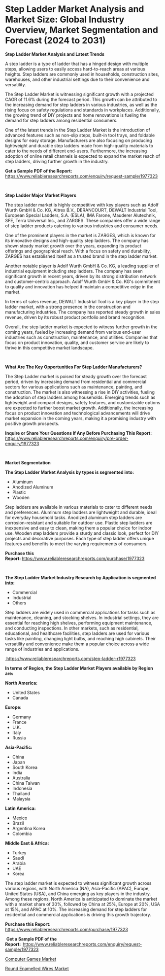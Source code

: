 <p><h1>Step Ladder Market Analysis and Market Size: Global Industry Overview, Market Segmentation and Forecast (2024 to 2031)</h1></p><p><strong>Step Ladder Market Analysis and Latest Trends</strong></p>
<p><p>A step ladder is a type of ladder that has a hinged design with multiple steps, allowing users to easily access hard-to-reach areas at various heights. Step ladders are commonly used in households, construction sites, warehouses, and other industrial settings due to their convenience and versatility.</p><p>The Step Ladder Market is witnessing significant growth with a projected CAGR of 11.6% during the forecast period. This growth can be attributed to the increasing demand for step ladders in various industries, as well as the rising focus on safety regulations and standards in workplaces. Additionally, the growing trend of DIY projects and home renovations is fueling the demand for step ladders among residential consumers.</p><p>One of the latest trends in the Step Ladder Market is the introduction of advanced features such as non-slip steps, built-in tool trays, and foldable designs for easy storage. Manufacturers are also focusing on producing lightweight and durable step ladders made from high-quality materials to cater to the needs of different end-users. Furthermore, the increasing adoption of online retail channels is expected to expand the market reach of step ladders, driving further growth in the industry.</p></p>
<p><strong>Get a Sample PDF of the Report:&nbsp;</strong> <a href="https://www.reliableresearchreports.com/enquiry/request-sample/1977323">https://www.reliableresearchreports.com/enquiry/request-sample/1977323</a></p>
<p>&nbsp;</p>
<p><strong>Step Ladder Major Market Players</strong></p>
<p><p>The step ladder market is highly competitive with key players such as Adolf Wurth GmbH & Co. KG, Altrex B.V., DERANCOURT, DEWALT Industrial Tool, European Special Ladders, S.A. (ESLA), IMA Farone, Mauderer Alutechnik, SFE, Terra Universal Inc., and ZARGES. These companies offer a wide range of step ladder products catering to various industries and consumer needs.</p><p>One of the prominent players in the market is ZARGES, which is known for its innovative designs and high-quality step ladders. The company has shown steady market growth over the years, expanding its product offerings and geographical reach. With a focus on safety and durability, ZARGES has established itself as a trusted brand in the step ladder market.</p><p>Another notable player is Adolf Wurth GmbH & Co. KG, a leading supplier of industrial equipment including step ladders. The company has seen significant growth in recent years, driven by its strong distribution network and customer-centric approach. Adolf Wurth GmbH & Co. KG's commitment to quality and innovation has helped it maintain a competitive edge in the market.</p><p>In terms of sales revenue, DEWALT Industrial Tool is a key player in the step ladder market, with a strong presence in the construction and manufacturing industries. The company has reported steady growth in sales revenue, driven by its robust product portfolio and brand recognition.</p><p>Overall, the step ladder market is expected to witness further growth in the coming years, fueled by increasing demand from various end-user industries such as construction, maintenance, and utilities. Companies that focus on product innovation, quality, and customer service are likely to thrive in this competitive market landscape.</p></p>
<p>&nbsp;</p>
<p><strong>What Are The Key Opportunities For Step Ladder Manufacturers?</strong></p>
<p><p>The Step Ladder market is poised for steady growth over the forecast period, driven by increasing demand from residential and commercial sectors for various applications such as maintenance, painting, and construction. The market is also witnessing a rise in DIY activities, fueling the adoption of step ladders among households. Emerging trends such as lightweight and compact designs, safety features, and customizable options are expected to further boost market growth. Additionally, the increasing focus on product innovation and technological advancements will drive market expansion in the coming years, making it a promising industry with positive growth prospects.</p></p>
<p><strong>Inquire or Share Your Questions If Any Before Purchasing This Report:</strong> <a href="https://www.reliableresearchreports.com/enquiry/pre-order-enquiry/1977323">https://www.reliableresearchreports.com/enquiry/pre-order-enquiry/1977323</a></p>
<p>&nbsp;</p>
<p><strong>Market Segmentation</strong></p>
<p><strong>The Step Ladder Market Analysis by types is segmented into:</strong></p>
<p><ul><li>Aluminum</li><li>Anodized Aluminum</li><li>Plastic</li><li>Wooden</li></ul></p>
<p><p>Step ladders are available in various materials to cater to different needs and preferences. Aluminum step ladders are lightweight and durable, ideal for everyday household tasks. Anodized aluminum step ladders are corrosion-resistant and suitable for outdoor use. Plastic step ladders are inexpensive and easy to clean, making them a popular choice for indoor use. Wooden step ladders provide a sturdy and classic look, perfect for DIY projects and decorative purposes. Each type of step ladder offers unique features and benefits to meet the varying requirements of consumers.</p></p>
<p><strong>Purchase this Report:&nbsp;</strong><a href="https://www.reliableresearchreports.com/purchase/1977323">https://www.reliableresearchreports.com/purchase/1977323</a></p>
<p>&nbsp;</p>
<p><strong>The Step Ladder Market Industry Research by Application is segmented into:</strong></p>
<p><ul><li>Commercial</li><li>Industrial</li><li>Others</li></ul></p>
<p><p>Step ladders are widely used in commercial applications for tasks such as maintenance, cleaning, and stocking shelves. In industrial settings, they are essential for reaching high shelves, performing equipment maintenance, and conducting inspections. In other markets, such as residential, educational, and healthcare facilities, step ladders are used for various tasks like painting, changing light bulbs, and reaching high cabinets. Their versatility and convenience make them a popular choice across a wide range of industries and applications.</p></p>
<p><a href="https://www.reliableresearchreports.com/step-ladder-r1977323">&nbsp;https://www.reliableresearchreports.com/step-ladder-r1977323</a></p>
<p><strong>In terms of Region, the Step Ladder Market Players available by Region are:</strong></p>
<p>
    <p> <strong> North America: </strong>
        <ul>
            <li>United States</li>
            <li>Canada</li>
        </ul>
        </p> 
    <p> <strong> Europe: </strong>
        <ul>
            <li>Germany</li>
            <li>France</li>
            <li>U.K.</li>
            <li>Italy</li>
            <li>Russia</li>
        </ul>
        </p> 
    <p> <strong> Asia-Pacific: </strong>
        <ul>
            <li>China</li>
            <li>Japan</li>
            <li>South Korea</li>
            <li>India</li>
            <li>Australia</li>
            <li>China Taiwan</li>
            <li>Indonesia</li>
            <li>Thailand</li>
            <li>Malaysia</li>
        </ul>
        </p> 
    <p> <strong> Latin America: </strong>
        <ul>
            <li>Mexico</li>
            <li>Brazil</li>
            <li>Argentina Korea</li>
            <li>Colombia</li>
        </ul>
        </p> 
    <p> <strong> Middle East & Africa: </strong>
        <ul>
            <li>Turkey</li>
            <li>Saudi</li>
            <li>Arabia</li>
            <li>UAE</li>
            <li>Korea</li>
        </ul>
    </p>
    </p>
<p><p>The step ladder market is expected to witness significant growth across various regions, with North America (NA), Asia-Pacific (APAC), Europe, United States (USA), and China emerging as key players in the industry. Among these regions, North America is anticipated to dominate the market with a market share of 30%, followed by China at 25%, Europe at 20%, USA at 15%, and APAC at 10%. The increasing demand for step ladders for residential and commercial applications is driving this growth trajectory.</p></p>
<p><strong>Purchase this Report: </strong><a href="https://www.reliableresearchreports.com/purchase/1977323">https://www.reliableresearchreports.com/purchase/1977323</a></p>
<p>&nbsp;<strong>Get a Sample PDF of the Report:&nbsp;&nbsp;</strong><a href="https://www.reliableresearchreports.com/enquiry/request-sample/1977323">https://www.reliableresearchreports.com/enquiry/request-sample/1977323</a></p>
<p><strong></strong></p>
<p><p><a href="https://view.publitas.com/reportprime-1/computer-games-market-trends-a-detailed-study-of-its-market-segmentation-and-analyzing-the-importance-of-the-emerging-trends/">Computer Games Market</a></p><p><a href="https://github.com/LarryPearsongXXfvf/Market-Research-Report-List-1/blob/main/round-enamelled-wires-market.md">Round Enamelled Wires Market</a></p></p>